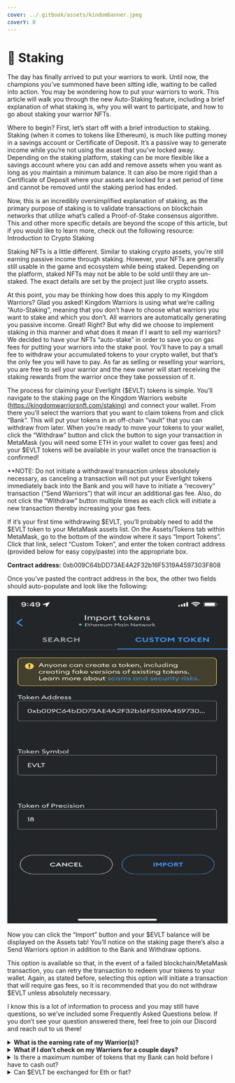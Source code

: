 ```yaml
---
cover: ../.gitbook/assets/kindombanner.jpeg
coverY: 0
---
```


# 🤝 Staking

The day has finally arrived to put your warriors to work. Until now, the champions you’ve summoned have been sitting idle, waiting to be called into action. You may be wondering how to put your warriors to work. This article will walk you through the new Auto-Staking feature, including a brief explanation of what staking is, why you will want to participate, and how to go about staking your warrior NFTs.&#x20;

Where to begin? First, let’s start off with a brief introduction to staking. Staking (when it comes to tokens like Ethereum), is much like putting money in a savings account or Certificate of Deposit. It’s a passive way to generate income while you’re not using the asset that you’ve locked away. Depending on the staking platform, staking can be more flexible like a savings account where you can add and remove assets when you want as long as you maintain a minimum balance. It can also be more rigid than a Certificate of Deposit where your assets are locked for a set period of time and cannot be removed until the staking period has ended.&#x20;

Now, this is an incredibly oversimplified explanation of staking, as the primary purpose of staking is to validate transactions on blockchain networks that utilize what’s called a Proof-of-Stake consensus algorithm. This and other more specific details are beyond the scope of this article, but if you would like to learn more, check out the following resource: Introduction to Crypto Staking&#x20;

Staking NFTs is a little different. Similar to staking crypto assets, you’re still earning passive income through staking. However, your NFTs are generally still usable in the game and ecosystem while being staked. Depending on the platform, staked NFTs may not be able to be sold until they are un-staked. The exact details are set by the project just like crypto assets.&#x20;

At this point, you may be thinking how does this apply to my Kingdom Warriors? Glad you asked! Kingdom Warriors is using what we’re calling “Auto-Staking”, meaning that you don’t have to choose what warriors you want to stake and which you don’t. All warriors are automatically generating you passive income. Great! Right? But why did we choose to implement staking in this manner and what does it mean if I want to sell my warriors? We decided to have your NFTs “auto-stake” in order to save you on gas fees for putting your warriors into the stake pool. You’ll have to pay a small fee to withdraw your accumulated tokens to your crypto wallet, but that’s the only fee you will have to pay. As far as selling or reselling your warriors, you are free to sell your warrior and the new owner will start receiving the staking rewards from the warrior once they take possession of it.&#x20;

The process for claiming your Everlight ($EVLT) tokens is simple. You’ll navigate to the staking page on the Kingdom Warriors website (https://kingdomwarriorsnft.com/staking) and connect your wallet. From there you’ll select the warriors that you want to claim tokens from and click “Bank”. This will put your tokens in an off-chain “vault” that you can withdraw from later. When you’re ready to move your tokens to your wallet, click the “Withdraw” button and click the button to sign your transaction in MetaMask (you will need some ETH in your wallet to cover gas fees) and your $EVLT tokens will be available in your wallet once the transaction is confirmed!

&#x20;\*\*NOTE: Do not initiate a withdrawal transaction unless absolutely necessary, as canceling a transaction will not put your Everlight tokens immediately back into the Bank and you will have to initiate a “recovery” transaction (“Send Warriors”) that will incur an additional gas fee. Also, do not click the “Withdraw” button multiple times as each click will initiate a new transaction thereby increasing your gas fees.&#x20;



If it’s your first time withdrawing $EVLT, you’ll probably need to add the $EVLT token to your MetaMask assets list. On the Assets/Tokens tab within MetaMask, go to the bottom of the window where it says “Import Tokens”. Click that link, select “Custom Token”, and enter the token contract address (provided below for easy copy/paste) into the appropriate box.&#x20;

**Contract address:** 0xb009C64bDD73AE4A2F32b16F5319A4597303F808&#x20;

Once you’ve pasted the contract address in the box, the other two fields should auto-populate and look like the following:

![](<../.gitbook/assets/Screen Shot 2022-07-06 at 10.19.43 PM.png>)

Now you can click the “Import” button and your $EVLT balance will be displayed on the Assets tab! You’ll notice on the staking page there’s also a Send Warriors option in addition to the Bank and Withdraw options.&#x20;

This option is available so that, in the event of a failed blockchain/MetaMask transaction, you can retry the transaction to redeem your tokens to your wallet. Again, as stated before, selecting this option will initiate a transaction that will require gas fees, so it is recommended that you do not withdraw $EVLT unless absolutely necessary.&#x20;

I know this is a lot of information to process and you may still have questions, so we’ve included some Frequently Asked Questions below. If you don’t see your question answered there, feel free to join our Discord and reach out to us there!

<details>

<summary><strong>What is the earning rate of my Warrior(s)?</strong></summary>

Gen 1 warriors (#0–299) will earn 300 $EVLT/day each, while Gen 2 warriors will earn 200 EVLT/day each.

</details>

<details>

<summary><strong>What if I don’t check on my Warriors for a couple days?</strong></summary>

Warriors will continue to accumulate tokens even if you leave them for a month or more without checking on them.

</details>

<details>

<summary>Is there a maximum number of tokens that my Bank can hold before I have to cash out?</summary>

No. Your bank can hold as many tokens as you want so you can wait to cash out your tokens until you’re ready to use them.

</details>

<details>

<summary>Can $EVLT be exchanged for Eth or fiat?</summary>

At the time of writing, no. However, we plan to make this option available down the road.

</details>
